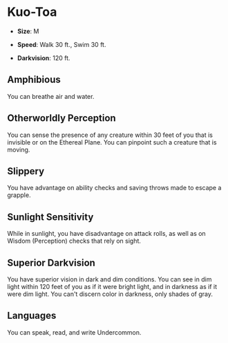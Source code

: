 # Kuo-Toa


- **Size**: M

- **Speed**: Walk 30 ft., Swim 30 ft.

- **Darkvision**: 120 ft.

## Amphibious
You can breathe air and water.

## Otherworldly Perception
You can sense the presence of any creature within 30 feet of you that is invisible or on the Ethereal Plane. You can pinpoint such a creature that is moving.

## Slippery
You have advantage on ability checks and saving throws made to escape a grapple.

## Sunlight Sensitivity
While in sunlight, you have disadvantage on attack rolls, as well as on Wisdom (Perception) checks that rely on sight.

## Superior Darkvision
You have superior vision in dark and dim conditions. You can see in dim light within 120 feet of you as if it were bright light, and in darkness as if it were dim light. You can't discern color in darkness, only shades of gray.

## Languages
You can speak, read, and write Undercommon.